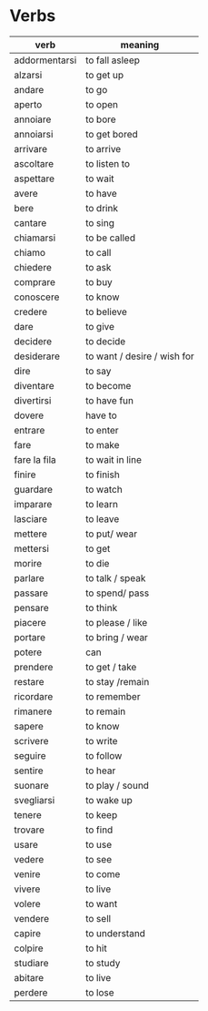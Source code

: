 # Verbs

| verb          | meaning                     |
| ------------- | --------------------------- |
| addormentarsi | to fall asleep              |
| alzarsi       | to get up                   |
| andare        | to go                       |
| aperto        | to open                     |
| annoiare      | to bore                     |
| annoiarsi     | to get bored                |
| arrivare      | to arrive                   |
| ascoltare     | to listen to                |
| aspettare     | to wait                     |
| avere         | to have                     |
| bere          | to drink                    |
| cantare       | to sing                     |
| chiamarsi     | to be called                |
| chiamo        | to call                     |
| chiedere      | to ask                      |
| comprare      | to buy                      |
| conoscere     | to know                     |
| credere       | to believe                  |
| dare          | to give                     |
| decidere      | to decide                   |
| desiderare    | to want / desire / wish for |
| dire          | to say                      |
| diventare     | to become                   |
| divertirsi    | to have fun                 |
| dovere        | have to                     |
| entrare       | to enter                    |
| fare          | to make                     |
| fare la fila  | to wait in line             |
| finire        | to finish                   |
| guardare      | to watch                    |
| imparare      | to learn                    |
| lasciare      | to leave                    |
| mettere       | to put/ wear                |
| mettersi      | to get                      |
| morire        | to die                      |
| parlare       | to talk / speak             |
| passare       | to spend/  pass             |
| pensare       | to think                    |
| piacere       | to please / like            |
| portare       | to bring / wear             |
| potere        | can                         |
| prendere      | to get / take               |
| restare       | to stay /remain             |
| ricordare     | to remember                 |
| rimanere      | to remain                   |
| sapere        | to know                     |
| scrivere      | to write                    |
| seguire       | to follow                   |
| sentire       | to hear                     |
| suonare       | to play / sound             |
| svegliarsi    | to wake up                  |
| tenere        | to keep                     |
| trovare       | to find                     |
| usare         | to use                      |
| vedere        | to see                      |
| venire        | to come                     |
| vivere        | to live                     |
| volere        | to want                     |
| vendere       | to sell                     |
| capire        | to understand               |
| colpire       | to hit                      |
| studiare      | to study                    |
| abitare       | to live                     |
| perdere       | to lose                     |